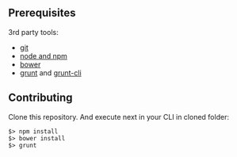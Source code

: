 ## Prerequisites

3rd party tools:

* [git](http://git-scm.com/book/en/Getting-Started-Installing-Git)
* [node and npm](http://nodejs.org/download/)
* [bower](http://bower.io/)
* [grunt](http://gruntjs.com/) and [grunt-cli](https://github.com/gruntjs/grunt-cli)

## Contributing

Clone this repository. And execute next in your CLI in cloned folder:

```
$> npm install
$> bower install
$> grunt
```
